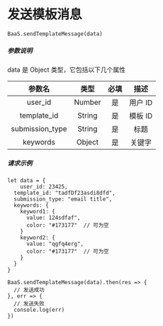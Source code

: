 # 发送模板消息

`BaaS.sendTemplateMessage(data)`

##### 参数说明

data 是 Object 类型，它包括以下几个属性

|      参数名      |  类型   |  必填  |    描述   |
| :-------------: | :----: | :----: | :------: |
|     user_id     | Number |   是   |  用户 ID  |
|   template_id   | String |   是   |  模板 ID  |
| submission_type | String |   是   |   标题    |
|    keywords     | Object |   是   |   关键字  |

##### 请求示例

```
let data = {
	user_id: 23425,
  template_id: "tadfDf23asdi8dfd",
  submission_type: "email title",
  keywords: {
    keyword1: {
      value: 124sdfaf",
      color: "#173177"  // 可为空
    }
    keyword2: {
      value: "qgfq4erg",
      color: "#173177"  // 可为空
    }
  }
}

BaaS.sendTemplateMessage(data).then(res => {
  // 发送成功
}, err => {
  // 发送失败
  console.log(err)
})
```